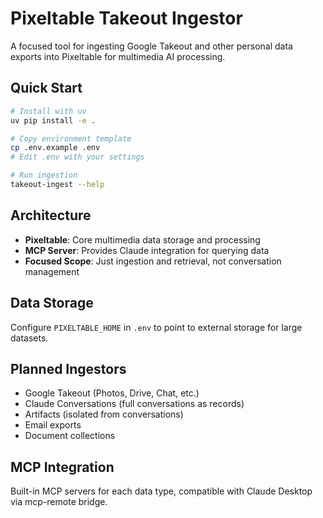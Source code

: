 # Pixeltable Takeout Ingestor

A focused tool for ingesting Google Takeout and other personal data exports into Pixeltable for multimedia AI processing.

## Quick Start

```bash
# Install with uv
uv pip install -e .

# Copy environment template
cp .env.example .env
# Edit .env with your settings

# Run ingestion
takeout-ingest --help
```

## Architecture

- **Pixeltable**: Core multimedia data storage and processing
- **MCP Server**: Provides Claude integration for querying data
- **Focused Scope**: Just ingestion and retrieval, not conversation management

## Data Storage

Configure `PIXELTABLE_HOME` in `.env` to point to external storage for large datasets.

## Planned Ingestors

- Google Takeout (Photos, Drive, Chat, etc.)
- Claude Conversations (full conversations as records)
- Artifacts (isolated from conversations)
- Email exports
- Document collections

## MCP Integration

Built-in MCP servers for each data type, compatible with Claude Desktop via mcp-remote bridge.
